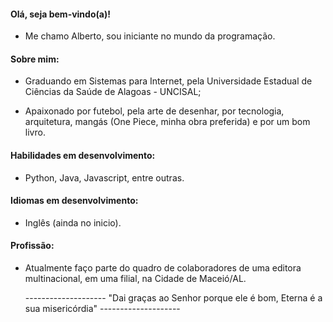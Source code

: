 #### Olá, seja bem-vindo(a)!

* Me chamo Alberto, sou iniciante no mundo da programação.

#### Sobre mim:

* Graduando em Sistemas para Internet, pela Universidade Estadual de Ciências da Saúde de Alagoas - UNCISAL;

* Apaixonado por futebol, pela arte de desenhar, por tecnologia, arquitetura, mangás (One Piece, minha obra preferida) e por um bom livro.

#### Habilidades em desenvolvimento:

* Python, Java, Javascript, entre outras.

#### Idiomas em desenvolvimento:

* Inglês (ainda no inicio).

#### Profissão:

* Atualmente faço parte do quadro de colaboradores de uma editora multinacional, em uma filial, na Cidade de Maceió/AL.

   -------------------- "Dai graças ao Senhor porque ele é bom, Eterna é a sua misericórdia" --------------------
